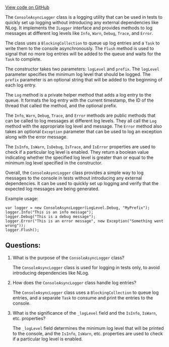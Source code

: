 [View code on GitHub](https://github.com/nethermindeth/nethermind/Nethermind.Logging/ConsoleAsyncLogger.cs)

The `ConsoleAsyncLogger` class is a logging utility that can be used in tests to quickly set up logging without introducing any external dependencies like NLog. It implements the `ILogger` interface and provides methods to log messages at different log levels like `Info`, `Warn`, `Debug`, `Trace`, and `Error`. 

The class uses a `BlockingCollection` to queue up log entries and a `Task` to write them to the console asynchronously. The `Flush` method is used to signal that no more log entries will be added to the queue and waits for the `Task` to complete. 

The constructor takes two parameters: `logLevel` and `prefix`. The `logLevel` parameter specifies the minimum log level that should be logged. The `prefix` parameter is an optional string that will be added to the beginning of each log entry. 

The `Log` method is a private helper method that adds a log entry to the queue. It formats the log entry with the current timestamp, the ID of the thread that called the method, and the optional prefix. 

The `Info`, `Warn`, `Debug`, `Trace`, and `Error` methods are public methods that can be called to log messages at different log levels. They all call the `Log` method with the appropriate log level and message. The `Error` method also takes an optional `Exception` parameter that can be used to log an exception along with the error message. 

The `IsInfo`, `IsWarn`, `IsDebug`, `IsTrace`, and `IsError` properties are used to check if a particular log level is enabled. They return a boolean value indicating whether the specified log level is greater than or equal to the minimum log level specified in the constructor. 

Overall, the `ConsoleAsyncLogger` class provides a simple way to log messages to the console in tests without introducing any external dependencies. It can be used to quickly set up logging and verify that the expected log messages are being generated. 

Example usage:

```
var logger = new ConsoleAsyncLogger(LogLevel.Debug, "MyPrefix");
logger.Info("This is an info message");
logger.Debug("This is a debug message");
logger.Error("This is an error message", new Exception("Something went wrong"));
logger.Flush();
```
## Questions: 
 1. What is the purpose of the `ConsoleAsyncLogger` class?
    
    The `ConsoleAsyncLogger` class is used for logging in tests only, to avoid introducing dependencies like NLog.

2. How does the `ConsoleAsyncLogger` class handle log entries?
    
    The `ConsoleAsyncLogger` class uses a `BlockingCollection` to queue log entries, and a separate `Task` to consume and print the entries to the console.

3. What is the significance of the `_logLevel` field and the `IsInfo`, `IsWarn`, etc. properties?
    
    The `_logLevel` field determines the minimum log level that will be printed to the console, and the `IsInfo`, `IsWarn`, etc. properties are used to check if a particular log level is enabled.
